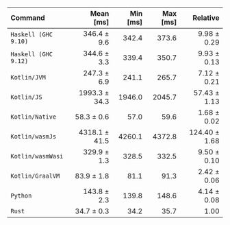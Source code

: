 | Command | Mean [ms] | Min [ms] | Max [ms] | Relative |
|:---|---:|---:|---:|---:|
| `Haskell (GHC 9.10)` | 346.4 ± 9.6 | 342.4 | 373.6 | 9.98 ± 0.29 |
| `Haskell (GHC 9.12)` | 344.6 ± 3.3 | 339.4 | 350.7 | 9.93 ± 0.13 |
| `Kotlin/JVM` | 247.3 ± 6.9 | 241.1 | 265.7 | 7.12 ± 0.21 |
| `Kotlin/JS` | 1993.3 ± 34.3 | 1946.0 | 2045.7 | 57.43 ± 1.13 |
| `Kotlin/Native` | 58.3 ± 0.6 | 57.0 | 59.6 | 1.68 ± 0.02 |
| `Kotlin/wasmJs` | 4318.1 ± 41.5 | 4260.1 | 4372.8 | 124.40 ± 1.68 |
| `Kotlin/wasmWasi` | 329.9 ± 1.3 | 328.5 | 332.5 | 9.50 ± 0.10 |
| `Kotlin/GraalVM` | 83.9 ± 1.8 | 81.1 | 91.3 | 2.42 ± 0.06 |
| `Python` | 143.8 ± 2.3 | 139.8 | 148.6 | 4.14 ± 0.08 |
| `Rust` | 34.7 ± 0.3 | 34.2 | 35.7 | 1.00 |
